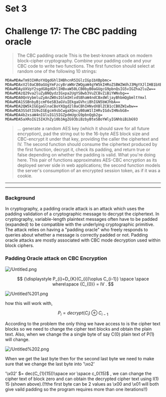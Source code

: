 # Set 3

# Challenge 17: The CBC padding oracle

> The CBC padding oracle
This is the best-known attack on modern block-cipher cryptography.
Combine your padding code and your CBC code to write two functions.
The first function should select at random one of the following 10 strings:

```
MDAwMDAwTm93IHRoYXQgdGhlIHBhcnR5IGlzIGp1bXBpbmc=
MDAwMDAxV2l0aCB0aGUgYmFzcyBraWNrZWQgaW4gYW5kIHRoZSBWZWdhJ3MgYXJlIHB1bXBpbic=
MDAwMDAyUXVpY2sgdG8gdGhlIHBvaW50LCB0byB0aGUgcG9pbnQsIG5vIGZha2luZw==
MDAwMDAzQ29va2luZyBNQydzIGxpa2UgYSBwb3VuZCBvZiBiYWNvbg==
MDAwMDA0QnVybmluZyAnZW0sIGlmIHlvdSBhaW4ndCBxdWljayBhbmQgbmltYmxl
MDAwMDA1SSBnbyBjcmF6eSB3aGVuIEkgaGVhciBhIGN5bWJhbA==
MDAwMDA2QW5kIGEgaGlnaCBoYXQgd2l0aCBhIHNvdXBlZCB1cCB0ZW1wbw==
MDAwMDA3SSdtIG9uIGEgcm9sbCwgaXQncyB0aW1lIHRvIGdvIHNvbG8=
MDAwMDA4b2xsaW4nIGluIG15IGZpdmUgcG9pbnQgb2g=
MDAwMDA5aXRoIG15IHJhZy10b3AgZG93biBzbyBteSBoYWlyIGNhbiBibG93
```

> ... generate a random AES key (which it should save for all future encryption), pad the string out to the 16-byte AES block size and CBC-encrypt it under that key, providing the caller the ciphertext and IV. The second function should consume the ciphertext produced by the first function, decrypt it, check its padding, and return true or false depending on whether the padding is valid.
What you're doing here. This pair of functions approximates AES-CBC encryption as its deployed server side in web applications; the second function models the server's consumption of an encrypted session token, as if it was a cookie.

---

---

### **Background**

In cryptography, a padding oracle attack is an attack which uses the padding validation of a cryptographic message to decrypt the ciphertext. In cryptography, variable-length plaintext messages often have to be padded (expanded) to be compatible with the underlying cryptographic primitive. The attack relies on having a "padding oracle" who freely responds to queries about whether a message is correctly padded or not. Padding oracle attacks are mostly associated with CBC mode decryption used within block ciphers.

### Padding Oracle attack on CBC Encryption

![/Untitled.png](/Untitled.png)

$$    {\displaystyle P_{i}=D_{K}(C_{i})\oplus C_{i-1}} \space \space where\space     {C_{0}} = IV . $$

![/Untitled%201.png](/Untitled%201.png)

how this will work with,

$$P_{i}=decrypt(C_{i})⊕C_{i−1}$$

According to the problem the only thing we have access to is the cipher text blocks so we need to change the cipher text blocks and obtain the plain text. Also, when we change the a single byte of say C(0) plain text of P(1) will change. 

![/Untitled%202.png](/Untitled%202.png)

When we get the last byte then for the second last byte we need to make sure that we change the last byte into '\xo2'

'\x02'  $= dec(C_{1}(15))\space xor \space c_0(15)$  , we can change the cipher text of block zero and can obtain the decrypted cipher text using I(1) 15 (shown above).(!!the first byte can be 2 values as \x00 and \x01 will both give vaild padding so the program requires more than one iterations!!)
